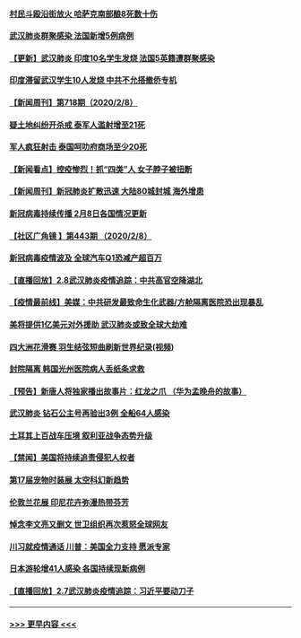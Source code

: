 #### [村民斗殴沿街放火 哈萨克南部酿8死数十伤](../pages/prog202/a102772980.md?t=02091155) 
#### [武汉肺炎群聚感染 法国新增5例病例](../pages/prog202/a102772957.md?t=02091155) 
#### [【更新】武汉肺炎 印度10名学生发烧 法国5英籍遭群聚感染](../pages/prog202/a102770740.md?t=02091155) 
#### [印度滞留武汉学生10人发烧 中共不允搭撤侨专机](../pages/prog202/a102772946.md?t=02091155) 
#### [【新闻周刊】第718期（2020/2/8）](../pages/prog202/a102772921.md?t=02091155) 
#### [疑土地纠纷开杀戒 泰军人滥射增至21死](../pages/prog202/a102772913.md?t=02091155) 
#### [军人疯狂射击 泰国呵叻府商场至少20死](../pages/prog202/a102772833.md?t=02091155) 
#### [【新闻看点】控疫惨烈！抓“四类”人 女子脖子被扭断](../pages/prog202/a102772896.md?t=02091155) 
#### [【新闻周刊】新冠肺炎扩散迅速 大陆80城封城 海外增患](../pages/prog202/a102772852.md?t=02091155) 
#### [新冠病毒持续传播 2月8日各国情况更新](../pages/prog202/a102772826.md?t=02091155) 
#### [【社区广角镜  】第443期  （2020/2/8）](../pages/prog202/a102772736.md?t=02091155) 
#### [新冠病毒疫情波及 全球汽车Q1恐减产超百万](../pages/prog202/a102772695.md?t=02091155) 
#### [【直播回放】2.8武汉肺炎疫情追踪：中共高官空降湖北](../pages/prog202/a102772618.md?t=02091155) 
#### [【疫情最前线】美媒：中共研发最致命生化武器/方舱隔离医院恐出现暴乱](../pages/prog202/a102772439.md?t=02091155) 
#### [美将提供1亿美元对外援助 武汉肺炎或致全球大劫难](../pages/prog202/a102772361.md?t=02091155) 
#### [四大洲花滑赛 羽生结弦短曲刷新世界纪录(视频)](../pages/prog202/a102772341.md?t=02091155) 
#### [封院隔离 韩国光州医院病人丢纸条求救](../pages/prog202/a102772282.md?t=02091155) 
#### [【预告】新唐人将独家播出故事片：红龙之爪 （华为孟晚舟的故事）](../pages/prog202/a102767728.md?t=02091155) 
#### [武汉肺炎 钻石公主号再验出3例 全船64人感染](../pages/prog202/a102771726.md?t=02091155) 
#### [土耳其上百战车压境 叙利亚战争态势升级](../pages/prog202/a102772132.md?t=02091155) 
#### [【禁闻】美国将持续追责侵犯人权者](../pages/prog202/a102772042.md?t=02091155) 
#### [第17届宠物时装展 太空科幻新趋势](../pages/prog202/a102772033.md?t=02091155) 
#### [伦敦兰花展 印尼花卉弥漫热带芬芳](../pages/prog202/a102772026.md?t=02091155) 
#### [悼念李文亮又删文 世卫组织再次惹怒全球网友](../pages/prog202/a102771968.md?t=02091155) 
#### [川习就疫情通话 川普：美国全力支持 愿派专家](../pages/prog202/a102771930.md?t=02091155) 
#### [日本游轮增41人感染 各国持续现新病例](../pages/prog202/a102771912.md?t=02091155) 
#### [【直播回放】2.7武汉肺炎疫情追踪：习近平要动刀子](../pages/prog202/a102771649.md?t=02091155) 

----
#### [ >>> 更早内容 <<< ](../indexes/prog202-earlier.md)

